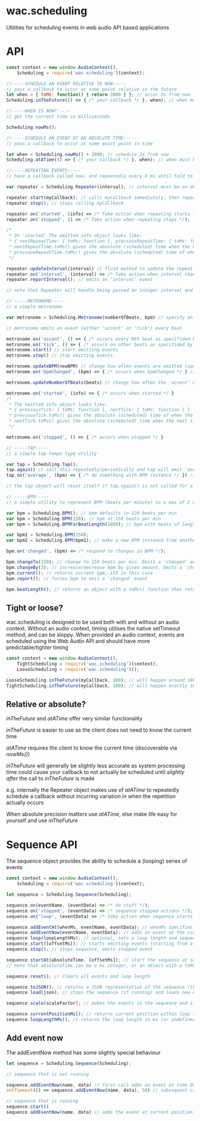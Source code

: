 # wac.scheduling

Utilities for scheduling events in web audio API based applications

# API
```javascript
const context = new window.AudioContext(),
    Scheduling = require('wac.scheduling')(context);

//-----SCHEDULE AN EVENT RELATIVE TO NOW-----
// pass a callback to occur at some point relative in the future
let when = { toMs: function() { return 3000 } }; // occur 3s from now
Scheduling.inTheFuture(() => { /* your callback */ }, when); // when must be either a number, or an object that implements .toMs() and returns a time expressed in milliseconds

//-----WHEN IS NOW?-----
// get the current time in milliseconds

Scheduling.nowMs();

//-----SCHEDULE AN EVENT AT AN ABSOLUTE TIME-----
// pass a callback to occur at some exact point in time

let when = Scheduling.nowMs() + 2000; // schedule 2s from now
Scheduling.atATime(() => { /* your callback */ }, when); // when must be either a number, or an object that implements .toMs() and returns a time expressed in milliseconds

//-----REPEATING EVENTS-----
// have a callback called now, and repeatedly every X ms until told to stop

var repeater = Scheduling.Repeater(interval); // interval must be an object that implements .toMs(), returning an integer time expressed in milliseconds

repeater.start(myCallback); // calls myCallback immediately, then repeatedly until...
repeater.stop(); // stops calling myCallback

repeater.on('started', (info) => /* Take action when repeating starts */);
repeater.on('stopped', () => /* Take action when repeating stops */);

/*
 * On 'started' The emitted info object looks like:
 * { nextRepeatTime: { toMs: function }, previousRepeatTime: { toMs: function } }
 * nextRepeatTime.toMs() gives the absolute (scheduled) time when the next repeat will occur (in milliseconds)
 * previousRepeatTime.toMs() gives the absolute (scheduled) time of when the last repeat occurred (in milliseconds)
 */

repeater.updateInterval(interval) // fluid method to update the repeat time. interval must have a .toMs() method. Returns the repeater instance
repeater.on('interval', (interval) => /* Take action when interval changes */); // interval.toMs() returns interval time in ms
repeater.reportInterval(); // emits an 'interval' event

// note that Repeater will handle being passed an integer interval and interpret it as a ms time

// -----METRONOME-----
// a simple metronome

var metronome = Scheduling.Metronome(numberOfBeats, bpm) // specify an accent every 1-16 beats, and a BPM (as a number or a BPM instance)

// metronome emits an event (either 'accent' or 'tick') every beat

metronome.on('accent', () => { /* occurs every Nth beat as specifided by numberOfBeats */ }
metronome.on('tick', () => { /* occurs on other beats as specifided by numberOfBeats */ }
metronome.start() // start emitting events
metronome.stop() // stop emitting events

metronome.updateBPM(newBPM) // change how often events are emitted (specifying newBPM as a number or a BPM instance)
metronome.on('bpmChanged', (bpm) => { /* occurs when bpmChanged */ } // bpm is a BPM instance

metronome.updateNumberOfBeats(beats) // change how often the 'accent' event is emitted vs the 'tick' event

metronome.on('started', (info) => { /* occurs when started */ }
/*
 * The emitted info object looks like:
 * { previousTick: { toMs: function }, nextTick: { toMs: function } }
 * previousTick.toMs() gives the absolute (scheduled) time of when the previous tick occurred (in milliseconds)
 * nextTick.toMs() gives the absolute (scheduled) time when the next tick will occur (in milliseconds)
 */

metronome.on('stopped', () => { /* occurs when stopped */ }

// -----TAP-----
// a simple tap tempo type utility

var tap = Scheduling.Tap();
tap.again() // call this repeatedly/periodically and tap will emit 'average' events
tap.on('average', (bpm) => { /* do something with BPM instance */ }) // bpm is a BPM instance describing the average time between calls to tap.again()

// the tap object will reset itself if tap.again() is not called for a period of time

// -----BPM-----
// a simple utility to represent BPM (beats per minute) to a max of 2 decimal places

var bpm = Scheduling.BPM(); // bpm defaults to 120 beats per min
var bpm = Scheduling.BPM(150); // bpm at 150 beats per min
var bpm = Scheduling.BPMForBeatLength(1000); // bpm with beats of length 1000ms (i.e. 60bpm)

var bpm1 = Scheduling.BPM(150);
var bpm2 = Scheduling.BPM(bpm1); // make a new BPM instance from another one (effectively a copy)

bpm.on('changed', (bpm) => /* respond to changes in BPM */);

bpm.changeTo(150); // change to 150 beats per min. Emits a 'changed' event
bpm.changeBy(3); // increase/decrease bpm by given amount. Emits a 'changed' event
bpm.current(); // returns current bpm, 153 in this case
bpm.report(); // forces bpm to emit a 'changed' event

bpm.beatLength(); // returns an object with a toMs() function that returns the current beat length in ms
```

## Tight or loose?

wac.scheduling is designed to be used both with and without an audio context. Without an audio context, timing utilises the native setTimeout method, and can be sloppy. When provided an audio context, events are scheduled using the Web Audio API and should have more predictable/tighter timing

```javascript
const context = new window.AudioContext(),
    TightScheduling = require('wac.scheduling')(context),
    LooseScheduling = require('wac.scheduling')();

LooseScheduling.inTheFuture(myCallback, 100); // will happen around 100ms from now, depending on what is happening in your browser
TightScheduling.inTheFuture(myCallback, 100); // will happen exactly 100ms from now

```

## Relative or absolute?

_inTheFuture_ and _atATime_ offer very similar functionality

_inTheFuture_ is easier to use as the client does not need to know the current time

_atATime_ requires the client to know the current time (discoverable via _nowMs()_)

_inTheFuture_ will generally be slightly less accurate as system processing time could cause your callback to not actually be scheduled until *slightly after* the call to _inTheFuture_ is made

e.g. internally the Repeater object makes use of _atATime_ to repeatedly schedule a callback without incurring variation in when the repetition actually occurs

When absolute precision matters use _atATime_, else make life easy for yourself and use _inTheFuture_

# Sequence API

The sequence object provides the ability to schedule a (looping) series of events

```javascript
const context = new window.AudioContext(),
    Scheduling = require('wac.scheduling')(context);

let sequence = Scheduling.Sequence(Scheduling);

sequence.on(eventName, (eventData) => /* do stuff */);
sequence.on('stopped', (eventData) => /* sequence stopped actions */);
sequence.on('loop', (eventData) => /* take action when sequence starts each loop */);

sequence.addEventAt(whenMs, eventName, eventData); // whenMs specifies how far into the sequence the given eventName/eventData will be emitted
sequence.addEventNow(eventName, eventData); // adds an event at the current point in the (playing) sequence
sequence.loop(loopLengthMs); // optional, sets a loop length and sequence will repeat until stopped
sequence.start([offsetMs]); // starts emitting events [starting from a given offset if provided]
sequence.stop(); // stops sequence, emits stopped event

sequence.startAt(absoluteTime, [offsetMs]); // start the sequence at some absolute time (in the future) [starting from a given offset if provided]
// note that absoluteTime can be a ms integer, or an object with a toMs() function

sequence.reset(); // clears all events and loop length

sequence.toJSON(); // returns a JSON representation of the sequence (that can be JSON stringified for storage)
sequence.load(json); // stops the sequence (if running) and loads new events/loops specified in json

sequence.scale(scaleFactor); // makes the events in the sequence and its loop length (if looping) longer/shorter

sequence.currentPositionMs(); // returns current position within loop in ms
sequence.loopLengthMs(); // returns the loop length in ms (or undefined if the sequence is not looped)
```

## Add event now

The addEventNow method has some slightly special behaviour

```javascript
let sequence = Scheduling.Sequence(Scheduling);

// sequence that is not running

sequence.addEventNow(name, data) // first call adds an event at time 0ms and starts the internal timer running
setTimeout(() => sequence.addEventNow(name, data), 50) // subsequent calls add event at the time called, relative to the sequence start time (i.e. 50ms in this case)

// sequence that is running
sequence.start()
sequence.addEventNow(name, data) // adds the event at current position within the sequence

```